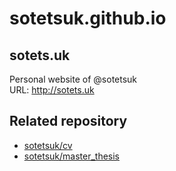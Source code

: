 # sotetsuk.github.io

## sotets.uk
Personal website of @sotetsuk  
URL: http://sotets.uk

## Related repository

- [sotetsuk/cv](https://github.com/sotetsuk/cv)
- [sotetsuk/master_thesis](https://github.com/sotetsuk/master_thesis)
